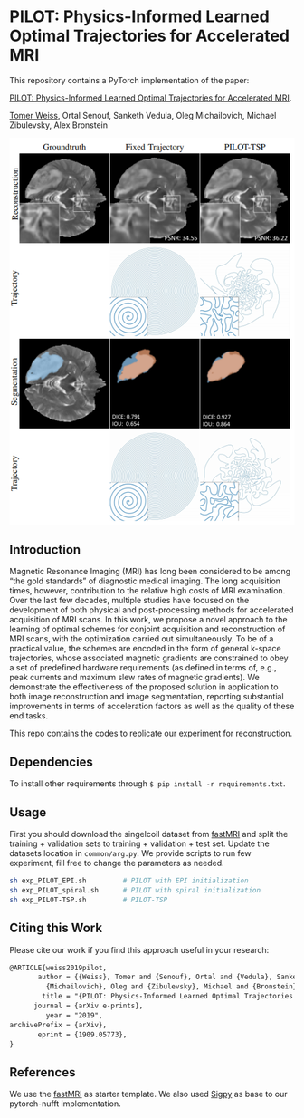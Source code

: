 # PILOT: Physics-Informed Learned Optimal Trajectories for Accelerated MRI

This repository contains a PyTorch implementation of the paper:

[PILOT: Physics-Informed Learned Optimal Trajectories for Accelerated MRI](https://arxiv.org/abs/1909.05773).

[Tomer Weiss](tomer196@gmail.com), Ortal Senouf, Sanketh Vedula, Oleg Michailovich, Michael Zibulevsky, Alex Bronstein

![teaser](teaser.png)

## Introduction

Magnetic Resonance Imaging (MRI) has long been considered to be among “the gold standards” of diagnostic medical imaging. The long acquisition times, however, contribution to the relative high costs of MRI examination. Over the last few decades, multiple studies have focused on the development of both physical and post-processing methods for accelerated acquisition of MRI scans. In this work, we
propose a novel approach to the learning of optimal schemes for conjoint acquisition and reconstruction of MRI scans, with
the optimization carried out simultaneously. To be of a practical value, the schemes are encoded
in the form of general k-space trajectories, whose associated magnetic gradients are constrained to obey a set of predefined
hardware requirements (as defined in terms of, e.g., peak currents and maximum slew rates of magnetic gradients). We demonstrate the effectiveness of the proposed solution in application to both image reconstruction and image segmentation, reporting substantial improvements in terms of acceleration factors as well as the quality of these end tasks.

This repo contains the codes to replicate our experiment for reconstruction.

## Dependencies

To install other requirements through `$ pip install -r requirements.txt`.

## Usage

First you should download the singelcoil dataset from [fastMRI](https://fastmri.med.nyu.edu/) and split the training + validation sets to training + validation + test set.
Update the datasets location in `common/arg.py`.
We provide scripts to run few experiment, fill free to change the parameters as needed. 

```bash
sh exp_PILOT_EPI.sh         # PILOT with EPI initialization
sh exp_PILOT_spiral.sh      # PILOT with spiral initialization
sh exp_PILOT-TSP.sh         # PILOT-TSP
```

## Citing this Work
Please cite our work if you find this approach useful in your research:
```latex
@ARTICLE{weiss2019pilot,
       author = {{Weiss}, Tomer and {Senouf}, Ortal and {Vedula}, Sanketh and
         {Michailovich}, Oleg and {Zibulevsky}, Michael and {Bronstein}, Alex},
        title = "{PILOT: Physics-Informed Learned Optimal Trajectories for Accelerated MRI}",
      journal = {arXiv e-prints},
         year = "2019",
archivePrefix = {arXiv},
       eprint = {1909.05773},
}
```

## References
We use the [fastMRI](https://github.com/facebookresearch/fastMRI) as starter template.
We also used [Sigpy](https://github.com/mikgroup/sigpy) as base to our pytorch-nufft implementation.
